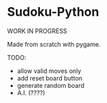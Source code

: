# Sudoku-Python

WORK IN PROGRESS

 Made from scratch with pygame. 

 TODO:
 - allow valid moves only
 - add reset board button
 - generate random board 
 - A.I. (????)
